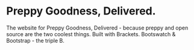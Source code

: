 Preppy Goodness, Delivered.
=========

The website for Preppy Goodness, Delivered - because preppy and open source are the two coolest things.
Built with Brackets. Bootswatch &amp; Bootstrap - the triple B.
